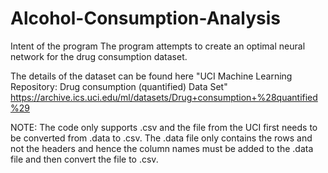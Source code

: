 # Alcohol-Consumption-Analysis
Intent of the program
The program attempts to create an optimal neural network for the drug consumption dataset.

The details of the dataset can be found here "UCI Machine Learning Repository: Drug consumption (quantified) Data Set" https://archive.ics.uci.edu/ml/datasets/Drug+consumption+%28quantified%29

NOTE: The code only supports .csv and the file from the UCI first needs to be converted from .data to .csv. The .data file only contains the rows and not the headers and hence the column names must be added to the .data file and then convert the file to .csv.

